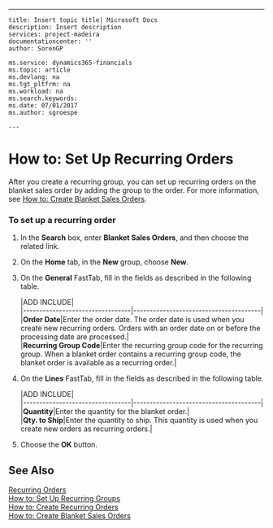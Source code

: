 ---
    title: Insert topic title| Microsoft Docs
    description: Insert description
    services: project-madeira
    documentationcenter: ''
    author: SorenGP

    ms.service: dynamics365-financials
    ms.topic: article
    ms.devlang: na
    ms.tgt_pltfrm: na
    ms.workload: na
    ms.search.keywords:
    ms.date: 07/01/2017
    ms.author: sgroespe

    ---
# How to: Set Up Recurring Orders
After you create a recurring group, you can set up recurring orders on the blanket sales order by adding the group to the order. For more information, see [How to: Create Blanket Sales Orders](../FullExperience/how-to-set-up-recurring-groups.md).  
  
### To set up a recurring order  
  
1.  In the **Search** box, enter **Blanket Sales Orders**, and then choose the related link.  
  
2.  On the **Home** tab, in the **New** group, choose **New**.  
  
3.  On the **General** FastTab, fill in the fields as described in the following table.  
  
    |ADD INCLUDE<!--[!INCLUDE[bp_tablefield](../../includes/bp_tabledescription_md.md)]-->|  
    |---------------------------------|---------------------------------------|  
    |**Order Date**|Enter the order date. The order date is used when you create new recurring orders. Orders with an order date on or before the processing date are processed.|  
    |**Recurring Group Code**|Enter the recurring group code for the recurring group. When a blanket order contains a recurring group code, the blanket order is available as a recurring order.|  
  
4.  On the **Lines** FastTab, fill in the fields as described in the following table.  
  
    |ADD INCLUDE<!--[!INCLUDE[bp_tablefield](../../includes/bp_tabledescription_md.md)]-->|  
    |---------------------------------|---------------------------------------|  
    |**Quantity**|Enter the quantity for the blanket order.|  
    |**Qty. to Ship**|Enter the quantity to ship. This quantity is used when you create new orders as recurring orders.|  
  
5.  Choose the **OK** button.  
  
## See Also  
 [Recurring Orders](../FullExperience/recurring-orders.md)   
 [How to: Set Up Recurring Groups](../FullExperience/how-to-set-up-recurring-groups.md)   
 [How to: Create Recurring Orders](../FullExperience/how-to-create-recurring-orders.md)   
 [How to: Create Blanket Sales Orders](../FullExperience/how-to-create-blanket-sales-orders.md)